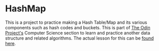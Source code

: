 # HashMap

This is a project to practice making a Hash Table/Map and its various components such as hash codes and buckets. This is part of [The Odin Project's][1] Computer Science section to learn and practice another data structure and related algorithms. The actual lesson for this can be [found here][2].

[1]: https://www.theodinproject.com/paths/full-stack-ruby-on-rails/courses/ruby#a-bit-of-computer-science
[2]: https://www.theodinproject.com/lessons/ruby-hashmap
